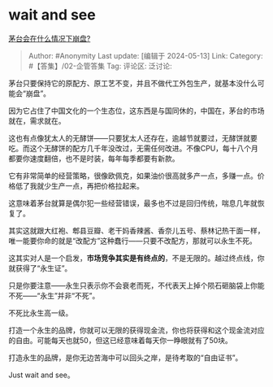 # wait and see
[茅台会在什么情况下崩盘?](https://www.zhihu.com/question/348553732/answer/3496332356)

> Author: #Anonymity
> Last update: [编辑于 2024-05-13]
> Link:
> Category: #【答集】/02-企管答集 
> Tag: 
> 评论区:
> 泛讨论:

茅台只要保持它的原配方、原工艺不变，并且不做代工外包生产，就基本没什么可能会“崩盘”。

因为它占住了中国文化的一个生态位，这东西是与国同休的，中国在，茅台的市场就在，需求就在。

这也有点像犹太人的无酵饼——只要犹太人还存在，逾越节就要过，无酵饼就要吃。而这个无酵饼的配方几千年没改过，无需任何改进。不像CPU，每十八个月都要你速度翻倍，也不是时装，每年每季都要有新款。

它有非常简单的经营策略，很像欧佩克，如果油价很高就多产一点，多赚一点。价格低了我就少生产一点，再把价格拉起来。

这意味着茅台就算是偶尔犯一些经营错误，最多也不过是回归传统，喘息几年就恢复了。

其实这就跟大红袍、郫县豆瓣、老干妈香辣酱、香奈儿五号、蔡林记热干面一样，唯一能要你命的就是“改配方”这种蠢行——只要不改配方，那就可以永生不死。

这其实对人是一个启发，**市场竞争其实是有终点的**，不是无限的。越过终点线，你就获得了“永生证”。

只是你要注意——永生只表示你不会衰老而死，不代表天上掉个陨石砸脑袋上你能不死——“永生”并非“不死”。

不死比永生高一级。

打造一个永生的品牌，你就可以无限的获得现金流，你也将获得和这个现金流对应的自由。可能每天也就50，但这已经意味着每天你一睁眼就有了50块。

打造永生的品牌，是你无边苦海中可以回头之岸，是待考取的“自由证书”。

Just wait and see。